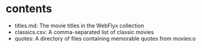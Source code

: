 # contents


- titles.md: The movie titles in the WebFlyx collection
- classics.csv: A comma-separated list of classic movies
- quotes: A directory of files containing memorable quotes from movies:o

